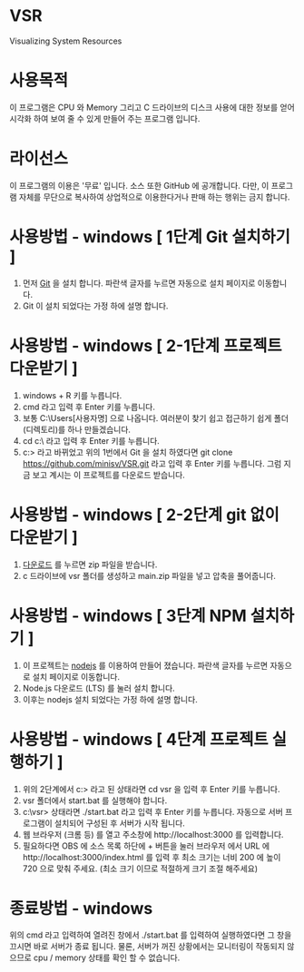 # VSR
Visualizing System Resources

# 사용목적
이 프로그램은 CPU 와 Memory 그리고 C 드라이브의 디스크 사용에 대한 정보를 얻어 시각화 하여 보여 줄 수 있게 만들어 주는 프로그램 입니다.

# 라이선스
이 프로그램의 이용은 '무료' 입니다. 소스 또한 GitHub 에 공개합니다.
다만, 이 프로그램 자체를 무단으로 복사하여 상업적으로 이용한다거나 판매 하는 행위는 금지 합니다.

# 사용방법 - windows [ 1단계 Git 설치하기 ]
1. 먼저 [Git](http://git-scm.com/download/win) 을 설치 합니다. 파란색 글자를 누르면 자동으로 설치 페이지로 이동합니다.
2. Git 이 설치 되었다는 가정 하에 설명 합니다.

# 사용방법 - windows [ 2-1단계 프로젝트 다운받기 ]
1. windows + R 키를 누릅니다.
2. cmd 라고 입력 후 Enter 키를 누릅니다.
3. 보통 C:\Users\[사용자명] 으로 나옵니다. 여러분이 찾기 쉽고 접근하기 쉽게 폴더(디렉토리)를 하나 만들겠습니다.
4. cd c:\ 라고 입력 후 Enter 키를 누릅니다.
5. c:\> 라고 바뀌었고 위의 1번에서 Git 을 설치 하였다면 git clone https://github.com/minisv/VSR.git 라고 입력 후 Enter 키를 누릅니다. 그럼 지금 보고 계시는 이 프로젝트를 다운로드 받습니다.

# 사용방법 - windows [ 2-2단계 git 없이 다운받기 ]
1. [다운로드](https://github.com/minisv/VSR/archive/refs/heads/main.zip) 를 누르면 zip 파일을 받습니다.
2. c 드라이브에 vsr 폴더를 생성하고 main.zip 파일을 넣고 압축을 풀어줍니다.

# 사용방법 - windows [ 3단계 NPM 설치하기 ]
1. 이 프로젝트는 [nodejs](https://nodejs.org/ko/) 를 이용하여 만들어 졌습니다. 파란색 글자를 누르면 자동으로 설치 페이지로 이동합니다.
2. Node.js 다운로드 (LTS) 를 눌러 설치 합니다.
3. 이후는 nodejs 설치 되었다는 가정 하에 설명 합니다.

# 사용방법 - windows [ 4단계 프로젝트 실행하기 ]
1. 위의 2단계에서 c:\> 라고 된 상태라면 cd vsr 을 입력 후 Enter 키를 누릅니다.
2. vsr 폴더에서 start.bat 를 실행해야 합니다.
3. c:\vsr\> 상태라면 ./start.bat 라고 입력 후 Enter 키를 누릅니다. 자동으로 서버 프로그램이 설치되어 구성된 후 서버가 시작 됩니다.
4. 웹 브라우저 (크롬 등) 를 열고 주소창에 http://localhost:3000 를 입력합니다.
5. 필요하다면 OBS 에 소스 목록 하단에 + 버튼을 눌러 브라우저 에서 URL 에 http://localhost:3000/index.html 를 입력 후 최소 크기는 너비 200 에 높이 720 으로 맞춰 주세요. (최소 크기 이므로 적절하게 크기 조절 해주세요)

# 종료방법 - windows
위의 cmd 라고 입력하여 열려진 창에서 ./start.bat 를 입력하여 실행하였다면 그 창을 끄시면 바로 서버가 종료 됩니다.
물론, 서버가 꺼진 상황에서는 모니터링이 작동되지 않으므로 cpu / memory 상태를 확인 할 수 없습니다.